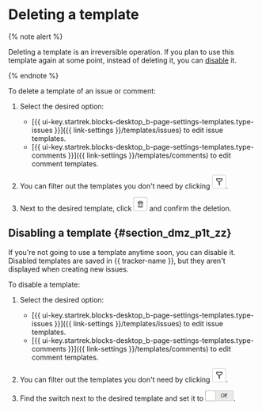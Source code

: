 # Deleting a template

{% note alert %}

Deleting a template is an irreversible operation. If you plan to use this template again at some point, instead of deleting it, you can [disable](#section_dmz_p1t_zz) it.

{% endnote %}

To delete a template of an issue or comment:

1. Select the desired option:
   - [{{ ui-key.startrek.blocks-desktop_b-page-settings-templates.type-issues }}]({{ link-settings }}/templates/issues) to edit issue templates.
   - [{{ ui-key.startrek.blocks-desktop_b-page-settings-templates.type-comments }}]({{ link-settings }}/templates/comments) to edit comment templates.

1. You can filter out the templates you don't need by clicking ![](../../_assets/tracker/queue-filter.png).

1. Next to the desired template, click ![](../../_assets/tracker/button-delete.png) and confirm the deletion.

## Disabling a template {#section_dmz_p1t_zz}

If you're not going to use a template anytime soon, you can disable it. Disabled templates are saved in {{ tracker-name }}, but they aren't displayed when creating new issues.

To disable a template:

1. Select the desired option:
   - [{{ ui-key.startrek.blocks-desktop_b-page-settings-templates.type-issues }}]({{ link-settings }}/templates/issues) to edit issue templates.
   - [{{ ui-key.startrek.blocks-desktop_b-page-settings-templates.type-comments }}]({{ link-settings }}/templates/comments) to edit comment templates.

1. You can filter out the templates you don't need by clicking ![](../../_assets/tracker/queue-filter.png).

1. Find the switch next to the desired template and set it to ![](../../_assets/tracker/disabled-switch-2.png).

